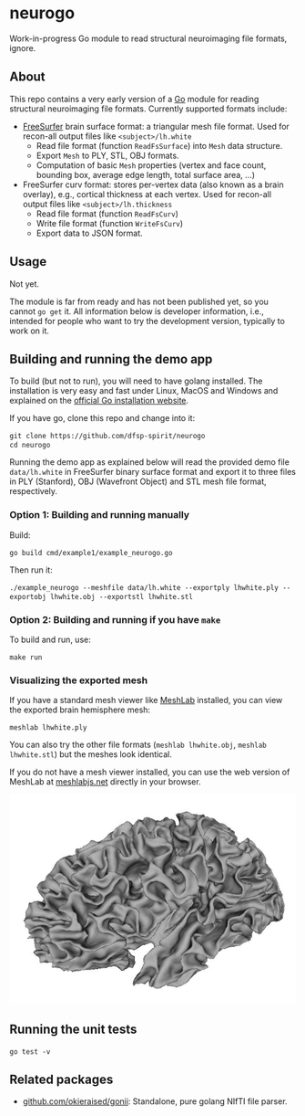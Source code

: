 # neurogo
Work-in-progress Go module to read structural neuroimaging file formats, ignore.

## About

This repo contains a very early version of a [Go](https://go.dev/) module for reading structural neuroimaging file formats. Currently supported formats include:

* [FreeSurfer](https://freesurfer.net) brain surface format: a triangular mesh file format. Used for recon-all output files like `<subject>/lh.white`
    - Read file format (function `ReadFsSurface`) into `Mesh` data structure.
    - Export `Mesh` to PLY, STL, OBJ formats.
    - Computation of basic `Mesh` properties (vertex and face count, bounding box, average edge length, total surface area, ...)
* FreeSurfer curv format: stores per-vertex data (also known as a brain overlay), e.g., cortical thickness at each vertex. Used for recon-all output files like `<subject>/lh.thickness`
    - Read file format (function `ReadFsCurv`)
    - Write file format (function `WriteFsCurv`)
    - Export data to JSON format.


## Usage

Not yet.

The module is far from ready and has not been published yet, so you cannot `go get` it. All information below is developer information, i.e., intended for people who want to try the development version, typically to work on it.


## Building and running the demo app

To build (but not to run), you will need to have golang installed. The installation is very easy and fast under Linux, MacOS and Windows and explained on the [official Go installation website](https://go.dev/doc/install).

If you have go, clone this repo and change into it:

```shell
git clone https://github.com/dfsp-spirit/neurogo
cd neurogo
```

Running the demo app as explained below will read the provided demo file `data/lh.white` in FreeSurfer binary surface format and export it to three files in PLY (Stanford), OBJ (Wavefront Object) and STL mesh file format, respectively.


### Option 1: Building and running manually

Build:

```shell
go build cmd/example1/example_neurogo.go
```

Then run it:

```shell
./example_neurogo --meshfile data/lh.white --exportply lhwhite.ply --exportobj lhwhite.obj --exportstl lhwhite.stl
```


### Option 2: Building and running if you have `make`

To build and run, use:

```shell
make run
```

### Visualizing the exported mesh


If you have a standard mesh viewer like [MeshLab](https://www.meshlab.net/) installed, you can view the exported brain hemisphere mesh:

```shell
meshlab lhwhite.ply
```

You can also try the other file formats (`meshlab lhwhite.obj`, `meshlab lhwhite.stl`) but the meshes look identical.

If you do not have a mesh viewer installed, you can use the web version of MeshLab at [meshlabjs.net](http://www.meshlabjs.net/) directly in your browser.

![Vis](./lhwhite.jpg?raw=true "Visualization of the demo brain mesh.")


## Running the unit tests

```shell
go test -v
```

## Related packages

* [github.com/okieraised/gonii](https://github.com/okieraised/gonii): Standalone, pure golang NIfTI file parser.